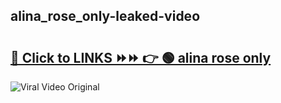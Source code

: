 
 ## alina_rose_only-leaked-video 

# <h2><a href="https://clipsfans.com/alina_rose_only&ref=git">🔗 Click to LINKS ⏩⏩ 👉 🟢 alina rose only </a></h2>

<a href="https://clipsfans.com/alina_rose_only&ref=git" rel="nofollow" data-target="animated-image.originalLink"><img src="https://i.ibb.co.com/xMMVF88/686577567.gif" alt="Viral Video Original" style="max-width: 100%; display: inline-block;" data-target="animated-image.originalImage"></a>
